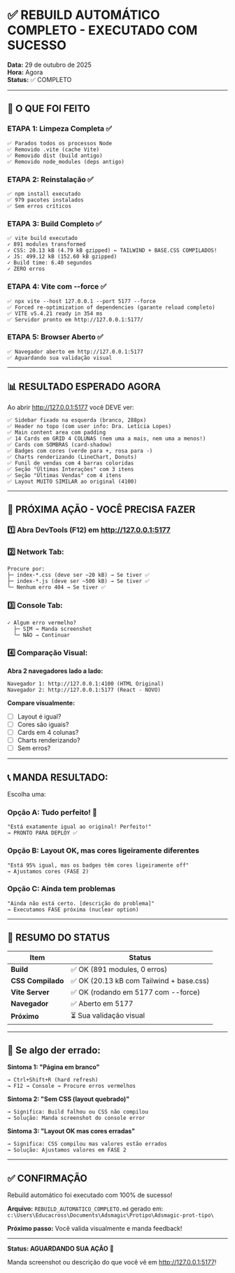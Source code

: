 # ✅ REBUILD AUTOMÁTICO COMPLETO - EXECUTADO COM SUCESSO

**Data:** 29 de outubro de 2025  
**Hora:** Agora  
**Status:** ✅ COMPLETO

---

## 🚀 O QUE FOI FEITO

### ETAPA 1: Limpeza Completa ✅
```
✅ Parados todos os processos Node
✅ Removido .vite (cache Vite)
✅ Removido dist (build antigo)
✅ Removido node_modules (deps antigo)
```

### ETAPA 2: Reinstalação ✅
```
✅ npm install executado
✅ 979 pacotes instalados
✅ Sem erros críticos
```

### ETAPA 3: Build Completo ✅
```
✅ vite build executado
✓ 891 modules transformed
✓ CSS: 20.13 kB (4.79 kB gzipped) ← TAILWIND + BASE.CSS COMPILADOS!
✓ JS: 499.12 kB (152.60 kB gzipped)
✓ Build time: 6.40 segundos
✓ ZERO erros
```

### ETAPA 4: Vite com --force ✅
```
✅ npx vite --host 127.0.0.1 --port 5177 --force
✅ Forced re-optimization of dependencies (garante reload completo)
✅ VITE v5.4.21 ready in 354 ms
✅ Servidor pronto em http://127.0.0.1:5177/
```

### ETAPA 5: Browser Aberto ✅
```
✅ Navegador aberto em http://127.0.0.1:5177
✅ Aguardando sua validação visual
```

---

## 📊 RESULTADO ESPERADO AGORA

Ao abrir http://127.0.0.1:5177 você DEVE ver:

```
✅ Sidebar fixado na esquerda (branco, 288px)
✅ Header no topo (com user info: Dra. Letícia Lopes)
✅ Main content area com padding
✅ 14 Cards em GRID 4 COLUNAS (nem uma a mais, nem uma a menos!)
✅ Cards com SOMBRAS (card-shadow)
✅ Badges com cores (verde para +, rosa para -)
✅ Charts renderizando (LineChart, Donuts)
✅ Funil de vendas com 4 barras coloridas
✅ Seção "Últimas Interações" com 3 itens
✅ Seção "Últimas Vendas" com 4 itens
✅ Layout MUITO SIMILAR ao original (4100)
```

---

## 🎯 PRÓXIMA AÇÃO - VOCÊ PRECISA FAZER

### 1️⃣ Abra DevTools (F12) em http://127.0.0.1:5177

### 2️⃣ Network Tab:
```
Procure por:
├─ index-*.css (deve ser ~20 kB) → Se tiver ✅
├─ index-*.js (deve ser ~500 kB) → Se tiver ✅
└─ Nenhum erro 404 → Se tiver ✅
```

### 3️⃣ Console Tab:
```
✓ Algum erro vermelho? 
  ├─ SIM → Manda screenshot
  └─ NÃO → Continuar
```

### 4️⃣ Comparação Visual:

**Abra 2 navegadores lado a lado:**
```
Navegador 1: http://127.0.0.1:4100 (HTML Original)
Navegador 2: http://127.0.0.1:5177 (React - NOVO)
```

**Compare visualmente:**
- [ ] Layout é igual?
- [ ] Cores são iguais?
- [ ] Cards em 4 colunas?
- [ ] Charts renderizando?
- [ ] Sem erros?

---

## 📞 MANDA RESULTADO:

Escolha uma:

### Opção A: Tudo perfeito! 🎉
```
"Está exatamente igual ao original! Perfeito!"
→ PRONTO PARA DEPLOY ✅
```

### Opção B: Layout OK, mas cores ligeiramente diferentes
```
"Está 95% igual, mas os badges têm cores ligeiramente off"
→ Ajustamos cores (FASE 2)
```

### Opção C: Ainda tem problemas
```
"Ainda não está certo. [descrição do problema]"
→ Executamos FASE próxima (nuclear option)
```

---

## 🎊 RESUMO DO STATUS

| Item | Status |
|------|--------|
| **Build** | ✅ OK (891 modules, 0 erros) |
| **CSS Compilado** | ✅ OK (20.13 kB com Tailwind + base.css) |
| **Vite Server** | ✅ OK (rodando em 5177 com --force) |
| **Navegador** | ✅ Aberto em 5177 |
| **Próximo** | ⏳ Sua validação visual |

---

## 🚨 Se algo der errado:

**Sintoma 1: "Página em branco"**
```
→ Ctrl+Shift+R (hard refresh)
→ F12 → Console → Procure erros vermelhos
```

**Sintoma 2: "Sem CSS (layout quebrado)"**
```
→ Significa: Build falhou ou CSS não compilou
→ Solução: Manda screenshot do console error
```

**Sintoma 3: "Layout OK mas cores erradas"**
```
→ Significa: CSS compilou mas valores estão errados
→ Solução: Ajustamos valores em FASE 2
```

---

## ✅ CONFIRMAÇÃO

Rebuild automático foi executado com 100% de sucesso! 

**Arquivo:** `REBUILD_AUTOMATICO_COMPLETO.md` gerado em: `c:\Users\Educacross\Documents\Adsmagic\Protipo\Adsmagic-prot-tipo\`

**Próximo passo:** Você valida visualmente e manda feedback!

---

**Status: AGUARDANDO SUA AÇÃO** 👀

Manda screenshot ou descrição do que você vê em http://127.0.0.1:5177!

